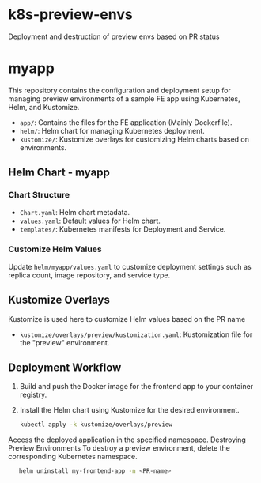 # k8s-preview-envs
Deployment and destruction of preview envs based on PR status 

# myapp

This repository contains the configuration and deployment setup for managing preview environments of a sample FE app using Kubernetes, Helm, and Kustomize.

- `app/`: Contains the files for the FE application (Mainly Dockerfile).
- `helm/`: Helm chart for managing Kubernetes deployment.
- `kustomize/`: Kustomize overlays for customizing Helm charts based on environments.

## Helm Chart - myapp

### Chart Structure

- `Chart.yaml`: Helm chart metadata.
- `values.yaml`: Default values for Helm chart.
- `templates/`: Kubernetes manifests for Deployment and Service.


### Customize Helm Values

Update `helm/myapp/values.yaml` to customize deployment settings such as replica count, image repository, and service type.

## Kustomize Overlays

Kustomize is used here to customize Helm values based on the PR name

- `kustomize/overlays/preview/kustomization.yaml`: Kustomization file for the "preview" environment.

## Deployment Workflow

1. Build and push the Docker image for the frontend app to your container registry.
2. Install the Helm chart using Kustomize for the desired environment.

   ```bash
   kubectl apply -k kustomize/overlays/preview
Access the deployed application in the specified namespace.
Destroying Preview Environments
To destroy a preview environment, delete the corresponding Kubernetes namespace.

   ```bash
      helm uninstall my-frontend-app -n <PR-name>
